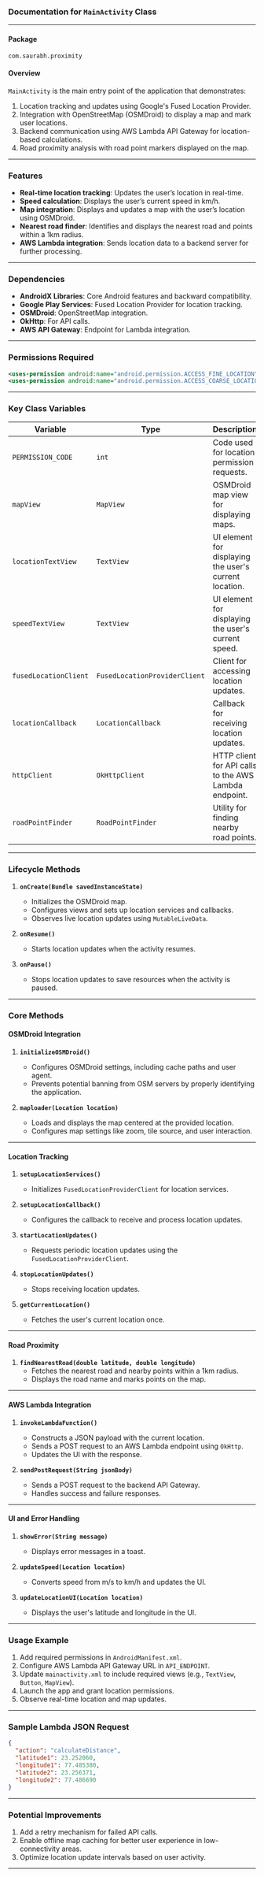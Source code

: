 ### Documentation for **`MainActivity` Class**

---

#### **Package**
`com.saurabh.proximity`

#### **Overview**
`MainActivity` is the main entry point of the application that demonstrates:
1. Location tracking and updates using Google's Fused Location Provider.
2. Integration with OpenStreetMap (OSMDroid) to display a map and mark user locations.
3. Backend communication using AWS Lambda API Gateway for location-based calculations.
4. Road proximity analysis with road point markers displayed on the map.

---

### **Features**
- **Real-time location tracking**: Updates the user’s location in real-time.
- **Speed calculation**: Displays the user’s current speed in km/h.
- **Map integration**: Displays and updates a map with the user’s location using OSMDroid.
- **Nearest road finder**: Identifies and displays the nearest road and points within a 1km radius.
- **AWS Lambda integration**: Sends location data to a backend server for further processing.

---

### **Dependencies**
- **AndroidX Libraries**: Core Android features and backward compatibility.
- **Google Play Services**: Fused Location Provider for location tracking.
- **OSMDroid**: OpenStreetMap integration.
- **OkHttp**: For API calls.
- **AWS API Gateway**: Endpoint for Lambda integration.

---

### **Permissions Required**
```xml
<uses-permission android:name="android.permission.ACCESS_FINE_LOCATION" />
<uses-permission android:name="android.permission.ACCESS_COARSE_LOCATION" />
```

---

### **Key Class Variables**
| Variable                          | Type                | Description                                                                          |
|-----------------------------------|---------------------|--------------------------------------------------------------------------------------|
| `PERMISSION_CODE`                 | `int`               | Code used for location permission requests.                                         |
| `mapView`                         | `MapView`           | OSMDroid map view for displaying maps.                                              |
| `locationTextView`                | `TextView`          | UI element for displaying the user's current location.                              |
| `speedTextView`                   | `TextView`          | UI element for displaying the user's current speed.                                 |
| `fusedLocationClient`             | `FusedLocationProviderClient` | Client for accessing location updates.                                          |
| `locationCallback`                | `LocationCallback`  | Callback for receiving location updates.                                            |
| `httpClient`                      | `OkHttpClient`      | HTTP client for API calls to the AWS Lambda endpoint.                               |
| `roadPointFinder`                 | `RoadPointFinder`   | Utility for finding nearby road points.                                            |

---

### **Lifecycle Methods**
1. **`onCreate(Bundle savedInstanceState)`**
    - Initializes the OSMDroid map.
    - Configures views and sets up location services and callbacks.
    - Observes live location updates using `MutableLiveData`.

2. **`onResume()`**
    - Starts location updates when the activity resumes.

3. **`onPause()`**
    - Stops location updates to save resources when the activity is paused.

---

### **Core Methods**
#### **OSMDroid Integration**
1. **`initializeOSMDroid()`**
    - Configures OSMDroid settings, including cache paths and user agent.
    - Prevents potential banning from OSM servers by properly identifying the application.

2. **`maploader(Location location)`**
    - Loads and displays the map centered at the provided location.
    - Configures map settings like zoom, tile source, and user interaction.

---

#### **Location Tracking**
1. **`setupLocationServices()`**
    - Initializes `FusedLocationProviderClient` for location services.

2. **`setupLocationCallback()`**
    - Configures the callback to receive and process location updates.

3. **`startLocationUpdates()`**
    - Requests periodic location updates using the `FusedLocationProviderClient`.

4. **`stopLocationUpdates()`**
    - Stops receiving location updates.

5. **`getCurrentLocation()`**
    - Fetches the user's current location once.

---

#### **Road Proximity**
1. **`findNearestRoad(double latitude, double longitude)`**
    - Fetches the nearest road and nearby points within a 1km radius.
    - Displays the road name and marks points on the map.

---

#### **AWS Lambda Integration**
1. **`invokeLambdaFunction()`**
    - Constructs a JSON payload with the current location.
    - Sends a POST request to an AWS Lambda endpoint using `OkHttp`.
    - Updates the UI with the response.

2. **`sendPostRequest(String jsonBody)`**
    - Sends a POST request to the backend API Gateway.
    - Handles success and failure responses.

---

#### **UI and Error Handling**
1. **`showError(String message)`**
    - Displays error messages in a toast.

2. **`updateSpeed(Location location)`**
    - Converts speed from m/s to km/h and updates the UI.

3. **`updateLocationUI(Location location)`**
    - Displays the user's latitude and longitude in the UI.

---

### **Usage Example**
1. Add required permissions in `AndroidManifest.xml`.
2. Configure AWS Lambda API Gateway URL in `API_ENDPOINT`.
3. Update `mainactivity.xml` to include required views (e.g., `TextView`, `Button`, `MapView`).
4. Launch the app and grant location permissions.
5. Observe real-time location and map updates.

---

### **Sample Lambda JSON Request**
```json
{
  "action": "calculateDistance",
  "latitude1": 23.252060,
  "longitude1": 77.485380,
  "latitude2": 23.256371,
  "longitude2": 77.486690
}
```

---

### **Potential Improvements**
1. Add a retry mechanism for failed API calls.
2. Enable offline map caching for better user experience in low-connectivity areas.
3. Optimize location update intervals based on user activity.

---

